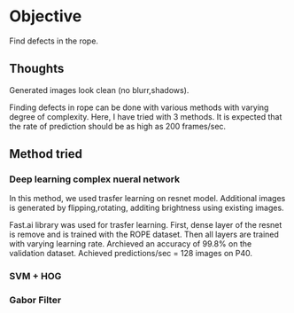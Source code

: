 # Objective
Find defects in the rope.

## Thoughts
Generated images look clean (no blurr,shadows).

Finding defects in rope can be done with various methods with varying degree of complexity. Here, I have tried with 3 methods. 
It is expected that the rate of prediction should be as high as 200 frames/sec. 

## Method tried 

### Deep learning complex nueral network
In this method, we used trasfer learning on resnet model. Additional images is generated by flipping,rotating, additing brightness using existing images. 

Fast.ai library was used for trasfer learning.
First, dense layer of the resnet is remove and is trained with the ROPE dataset.
Then all layers are trained with varying learning rate. 
Archieved an accuracy of 99.8% on the validation dataset. 
Achieved predictions/sec = 128 images on P40. 


### SVM + HOG
### Gabor Filter 


